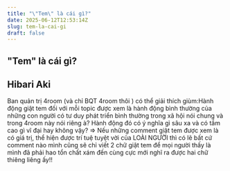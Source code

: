 ```yaml
---
title: "\"Tem\" là cái gì?"
date: 2025-06-12T12:53:14Z
slug: tem-la-cai-gi
draft: false
---
```


## "Tem" là cái gì?

## Hibari Aki

Ban quản trị 4room (và chỉ BQT 4room thôi  ) có thể giải thích giùm:Hành động giật tem đối với mỗi topic được xem là hành động bình thường của những con người có tư duy phát triển bình thường trong xã hội nói chung và trong 4room này nói riêng à?  Hành động đó có ý nghĩa gì sâu xa và có tầm cao gì vĩ đại hay không vậy?  => Nếu những comment giật tem được xem là có giá trị, thể hiện được trí tuệ tuyệt vời của LOÀI NGƯỜI thì có lẽ bất cứ comment nào mình cũng sẽ chỉ viết 2 chữ giật tem để mọi người thấy là mình đã phải hao tổn chất xám đến cùng cực mới nghĩ ra được hai chữ thiêng liêng ấy!!
